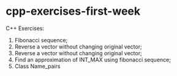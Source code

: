 # cpp-exercises-first-week
C++ Exercises: 
1) Fibonacci sequence;
2) Reverse a vector without changing original vector;
3) Reverse a vector without changing original vector;
4) Find an approximation of INT_MAX using fibonacci sequence;
5) Class Name_pairs
